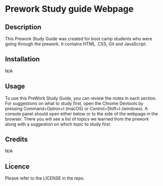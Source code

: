 # Prework Study guide Webpage

## Description

This Prework Study Guide was created for boot camp students who were going through the prework.  It contains HTML. CSS, Git and JavaScript.

## Installation

N/A

## Usage

To use this PreWork Study Guide, you can review the notes in each section.  For suggestions on what to study first, open the Chrome Devtools by pressing Command+Option+I (macOS) or Control+Shift+I (windows). A console panel should open either below or to the side of the webpage in the browser.  There you will see a list of topics we learned from the prework along with a suggestion on which topic to study first.

## Credits

N/A

## Licence

Please refer to the LICENSE in the repo.
